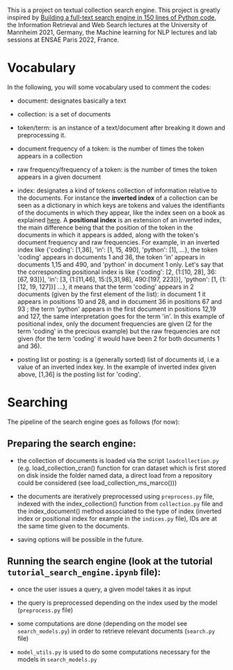 This is a project on textual collection search engine. This project is greatly inspired by [Building a full-text search engine in 150 lines of Python code](https://bart.degoe.de/building-a-full-text-search-engine-150-lines-of-code/), the Information Retrieval and Web Search lectures at the University of Mannheim 2021, Germany, the Machine learning for NLP lectures and lab sessions at ENSAE Paris 2022, France.

# Vocabulary
In the following, you will some vocabulary used to comment the codes:

- document: designates basically a text

- collection: is a set of documents

- token/term: is an instance of a text/document after breaking it down and preprocessing it.

- document frequency of a token: is the number of times the token appears in a collection

- raw frequency/frequency of a token: is the number of times the token appears in a given document

- index: designates a kind of tokens collection of information relative to the documents. For instance the **inverted index** of a collection can be seen as a dictionary in which keys are tokens and values the identifiants of the documents in which they appear, like the index seen on a book as explained [here](https://bart.degoe.de/building-a-full-text-search-engine-150-lines-of-code/). A **positional index** is an extension of an inverted index, the main difference being that the position of the token in the documents in which it appears is added, along with the token's document frequency and raw frequencies. For example, in an inverted index like {'coding': [1,36], 'in': [1, 15, 490], 'python': [1], ...}, the token 'coding' appears in documents 1 and 36, the token 'in' appears in documents 1,15 and 490, and 'python' in document 1 only. Let's say that the corresponding positional index is like {'coding': [2, {1:[10, 28], 36:[67, 93]}], 'in': [3, {1:[11,46], 15:[5,31,98], 490:[197, 223]}], 'python': [1, {1:[12, 19, 127]}] ...}, it means that the term 'coding' appears in 2 documents (given by the first element of the list): in document 1 it appears in positions 10 and 28, and in document 36 in positions 67 and 93 ; the  term 'python' appears in the first document in positions 12,19 and 127, the same interpretation goes for the term 'in'. In this example of positional index, only the document frequencies are given (2 for the term 'coding' in the precious example) but the raw frequencies are not given (for the term 'coding' it would have been 2 for both documents 1 and 36).

- posting list or posting: is a (generally sorted) list of documents id, i.e a value of an inverted index key. In the example of inverted index given above, [1,36] is the posting list for 'coding'.


# Searching

The pipeline of the search engine goes as follows (for now):

## Preparing the search engine:

- the collection of documents is loaded via the script `loadcollection.py` (e.g. load_collection_cran() function for cran dataset which is first stored on disk inside the folder named data, a direct load from a repository could be considered (see load_collection_ms_marco()))

- the documents are iteratively preprocessed using `preprocess.py` file, indexed with the index_collection() function from `collection.py` file and the index_document() method associated to the type of index (inverted index or positional index for example in the `indices.py` file), IDs are at the same time given to the documents.

- saving options will be possible in the future.

## Running the search engine (look at the tutorial `tutorial_search_engine.ipynb` file):

- once the user issues a query, a given model takes it as input

- the query is preprocessed depending on the index used by the model (`preprocess.py` file)

- some computations are done (depending on the model see `search_models.py`) in order to retrieve relevant documents (`search.py` file)

- `model_utils.py` is used to do some computations necessary for the models in `search_models.py`

